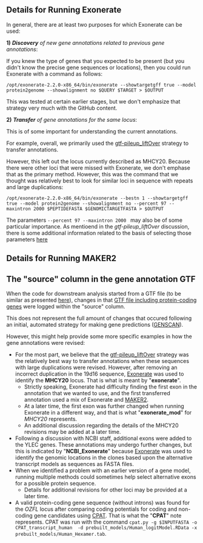 ## Details for Running Exonerate

In general, there are at least two purposes for which Exonerate can be used:

**1)** ***Discovery** of new gene annotations related to previous gene annotations*:

If you knew the type of genes that you expected to be present (but you didn't know the precise gene sequences or locations), then you could run Exonerate with a command as follows:

`/opt/exonerate-2.2.0-x86_64/bin/exonerate --showtargetgff true --model protein2genome --showalignment no $QUERY $TARGET > $OUTPUT`

This was tested at certain earlier stages, but we don't emphasize that strategy very much with the GitHub content.

**2)** ***Transfer** of gene annotations for the same locus*:

This is of some important for understanding the current annotations.

For example, overall, we primarily used the [gtf-pileup_liftOver](https://github.com/cwarden45/Miller_Red_Jungle_Fowl_MHCY/tree/main/Part2_Annotation/Gene_Annotation_Iterations/gtf-pileup_liftOver) strategy to transfer annotations.

However, this left out the locus currently described as MHCY20.  Because there were other loci that were missed with Exonerate, we don't emphase that as the primary method.  However, this was the command that we thought was relatively best to look for similar loci in sequence with repeats and large duplications:

`/opt/exonerate-2.2.0-x86_64/bin/exonerate --bestn 1 --showtargetgff true --model protein2genome --showalignment no --percent 97 --maxintron 2000 $PEPTIDEFASTA $GENOMICTARGETFASTA > $OUTPUT`

The parameters `--percent 97 --maxintron 2000 ` may also be of some particular importance.  As mentioend in the *gtf-pileup_liftOver* discussion, there is some additional information related to the basis of selecting those parameters [here](https://www.biostars.org/p/472543/)

## Details for Running MAKER2


## The "source" column in the gene annotation GTF

When the code for downstream analysis started from a GTF file (to be similar as presented [here](https://github.com/cwarden45/Miller_Red_Jungle_Fowl_MHCY/tree/main/Part2_Annotation/Gene_Annotation_Iterations/Annotation_Update_Example)), changes in that [GTF file including protein-coding genes](https://github.com/cwarden45/Miller_Red_Jungle_Fowl_MHCY/blob/main/Part2_Annotation/GTF_GFF_files/Combined_updated_genes-24March2022.gtf) were logged within the "source" column.

This does not represent the full amount of changes that occured following an initial, automated strategy for making gene predictions ([GENSCAN](http://hollywood.mit.edu/GENSCAN.html)).

However, this might help provide some more specific examples in how the gene annotations were revised:

 - For the most part, we believe that the [gtf-pileup_liftOver](https://github.com/cwarden45/Miller_Red_Jungle_Fowl_MHCY/tree/main/Part2_Annotation/Gene_Annotation_Iterations/gtf-pileup_liftOver) strategy was the relatively best way to transfer annotations when these sequences with large duplications were revised.  However, after removing an incorrect duplication in the 19d16 sequence, [Exonerate](https://www.ebi.ac.uk/about/vertebrate-genomics/software/exonerate) was used to identify the **MHCY20** locus.  That is what is meant by "**exonerate**".
   - Strictly speaking, Exonerate had difficulty finding the first exon in the annotation that we wanted to use, and the first transferred annotation used a mix of Exonerate and [MAKER2](https://www.yandell-lab.org/software/maker.html).
   - At a later time, the first exon was further changed when running Exonerate in a different way, and that is what "**exonerate_mod**" for *MHCY20* represents.
   - An additional discussion regarding the details of the MHCY20 revisions may be added at a later time.
 - Following a discussion with NCBI staff, additional exons were added to the YLEC genes.  These annotations may undergo further changes, but this is indicated by "**NCBI_Exonerate**" because [Exonerate](https://www.ebi.ac.uk/about/vertebrate-genomics/software/exonerate) was used to identify the genomic locations in the clones based upon the alternative transcript models as sequences as FASTA files.
 - When we identified a problem with an earlier version of a gene model, running multiple methods could sometimes help select alternative exons for a possible protein sequence.
   - Details for additional revisions for other loci may be provided at a later time.
 - A valid protein-coding gene sequence (without introns) was found for the *OZFL* locus after comparing coding potentials for coding and non-coding gene candidates using [CPAT](https://code.google.com/archive/p/cpat/).  That is what the "**CPAT**" note represents.  CPAT was run with the command `cpat.py -g $INPUTFASTA -o CPAT_transcript_human  -d prebuilt_models/Human_logitModel.RData -x prebuilt_models/Human_Hexamer.tab`.
